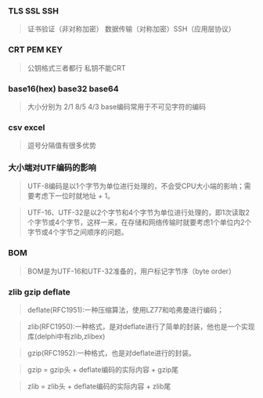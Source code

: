 
### TLS SSL SSH
> 证书验证（非对称加密） 数据传输（对称加密）SSH（应用层协议）

### CRT PEM KEY
> 公钥格式三者都行 私钥不能CRT

### base16(hex) base32 base64
> 大小分别为 2/1 8/5 4/3 base编码常用于不可见字符的编码

### csv excel
> 逗号分隔值有很多优势

### 大小端对UTF编码的影响
> UTF-8编码是以1个字节为单位进行处理的，不会受CPU大小端的影响；需要考虑下一位时就地址 + 1。
  
> UTF-16、UTF-32是以2个字节和4个字节为单位进行处理的，即1次读取2个字节或4个字节，这样一来，在存储和网络传输时就要考虑1个单位内2个字节或4个字节之间顺序的问题。

### BOM
> BOM是为UTF-16和UTF-32准备的，用户标记字节序（byte order）

### zlib gzip deflate
> deflate(RFC1951):一种压缩算法，使用LZ77和哈弗曼进行编码；

> zlib(RFC1950):一种格式，是对deflate进行了简单的封装，他也是一个实现库(delphi中有zlib,zlibex)

> gzip(RFC1952):一种格式，也是对deflate进行的封装。
  
> gzip = gzip头 + deflate编码的实际内容 + gzip尾

> zlib = zlib头 + deflate编码的实际内容 + zlib尾